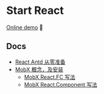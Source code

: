 # Start React

[Online demo](https://ikuokuo.github.io/start-react) 👀

## Docs

- [React Antd 从零准备](docs/react_antd.md)
- [MobX 概念，及安装](docs/mobx.md)
  - [MobX React.FC 写法](docs/mobx_fc.md)
  - [MobX React.Component 写法](docs/mobx_cls.md)
